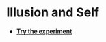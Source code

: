 # Illusion and Self

- [**Try the experiment**](https://github.com/RealityBending/IllusionSelf/experiment)

